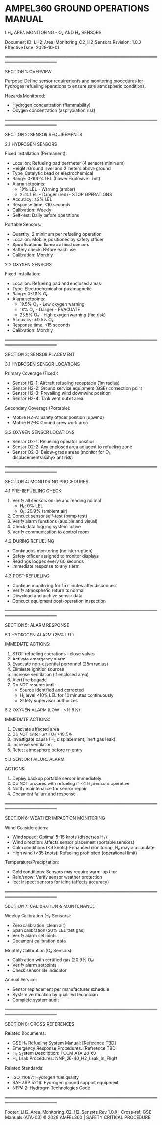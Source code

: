 AMPEL360 GROUND OPERATIONS MANUAL
==================================

LH₂ AREA MONITORING - O₂ AND H₂ SENSORS

Document ID: LH2_Area_Monitoring_O2_H2_Sensors
Revision: 1.0.0
Effective Date: 2028-10-01

═══════════════════════════════════════════════════════════════════

SECTION 1: OVERVIEW

Purpose: Define sensor requirements and monitoring procedures for hydrogen
refueling operations to ensure safe atmospheric conditions.

Hazards Monitored:
- Hydrogen concentration (flammability)
- Oxygen concentration (asphyxiation risk)

═══════════════════════════════════════════════════════════════════

SECTION 2: SENSOR REQUIREMENTS

2.1 HYDROGEN SENSORS

Fixed Installation (Permanent):
- Location: Refueling pad perimeter (4 sensors minimum)
- Height: Ground level and 2 meters above ground
- Type: Catalytic bead or electrochemical
- Range: 0-100% LEL (Lower Explosive Limit)
- Alarm setpoints:
  * 10% LEL - Warning (amber)
  * 25% LEL - Danger (red) - STOP OPERATIONS
- Accuracy: ±2% LEL
- Response time: <10 seconds
- Calibration: Weekly
- Self-test: Daily before operations

Portable Sensors:
- Quantity: 2 minimum per refueling operation
- Location: Mobile, positioned by safety officer
- Specifications: Same as fixed sensors
- Battery check: Before each use
- Calibration: Monthly

2.2 OXYGEN SENSORS

Fixed Installation:
- Location: Refueling pad and enclosed areas
- Type: Electrochemical or paramagnetic
- Range: 0-25% O₂
- Alarm setpoints:
  * 19.5% O₂ - Low oxygen warning
  * 18% O₂ - Danger - EVACUATE
  * 23.5% O₂ - High oxygen warning (fire risk)
- Accuracy: ±0.5% O₂
- Response time: <15 seconds
- Calibration: Monthly

═══════════════════════════════════════════════════════════════════

SECTION 3: SENSOR PLACEMENT

3.1 HYDROGEN SENSOR LOCATIONS

Primary Coverage (Fixed):
- Sensor H2-1: Aircraft refueling receptacle (1m radius)
- Sensor H2-2: Ground service equipment (GSE) connection point
- Sensor H2-3: Prevailing wind downwind position
- Sensor H2-4: Tank vent outlet area

Secondary Coverage (Portable):
- Mobile H2-A: Safety officer position (upwind)
- Mobile H2-B: Ground crew work area

3.2 OXYGEN SENSOR LOCATIONS

- Sensor O2-1: Refueling operator position
- Sensor O2-2: Any enclosed area adjacent to refueling zone
- Sensor O2-3: Below-grade areas (monitor for O₂ displacement/asphyxiant risk)

═══════════════════════════════════════════════════════════════════

SECTION 4: MONITORING PROCEDURES

4.1 PRE-REFUELING CHECK
1. Verify all sensors online and reading normal
   - H₂: 0% LEL
   - O₂: 20.9% (ambient air)
2. Conduct sensor self-test (bump test)
3. Verify alarm functions (audible and visual)
4. Check data logging system active
5. Verify communication to control room

4.2 DURING REFUELING
- Continuous monitoring (no interruption)
- Safety officer assigned to monitor displays
- Readings logged every 60 seconds
- Immediate response to any alarm

4.3 POST-REFUELING
- Continue monitoring for 15 minutes after disconnect
- Verify atmospheric return to normal
- Download and archive sensor data
- Conduct equipment post-operation inspection

═══════════════════════════════════════════════════════════════════

SECTION 5: ALARM RESPONSE

5.1 HYDROGEN ALARM (25% LEL)

IMMEDIATE ACTIONS:
1. STOP refueling operations - close valves
2. Activate emergency alarm
3. Evacuate non-essential personnel (25m radius)
4. Eliminate ignition sources
5. Increase ventilation (if enclosed area)
6. Alert fire brigade
7. Do NOT resume until:
   - Source identified and corrected
   - H₂ level <10% LEL for 10 minutes continuously
   - Safety supervisor authorizes

5.2 OXYGEN ALARM (LOW - <19.5%)

IMMEDIATE ACTIONS:
1. Evacuate affected area
2. Do NOT enter until O₂ >19.5%
3. Investigate cause (H₂ displacement, inert gas leak)
4. Increase ventilation
5. Retest atmosphere before re-entry

5.3 SENSOR FAILURE ALARM

ACTIONS:
1. Deploy backup portable sensor immediately
2. Do NOT proceed with refueling if <4 H₂ sensors operative
3. Notify maintenance for sensor repair
4. Document failure and response

═══════════════════════════════════════════════════════════════════

SECTION 6: WEATHER IMPACT ON MONITORING

Wind Considerations:
- Wind speed: Optimal 5-15 knots (disperses H₂)
- Wind direction: Affects sensor placement (portable sensors)
- Calm conditions (<3 knots): Enhanced monitoring, H₂ may accumulate
- High wind (>35 knots): Refueling prohibited (operational limit)

Temperature/Precipitation:
- Cold conditions: Sensors may require warm-up time
- Rain/snow: Verify sensor weather protection
- Ice: Inspect sensors for icing (affects accuracy)

═══════════════════════════════════════════════════════════════════

SECTION 7: CALIBRATION & MAINTENANCE

Weekly Calibration (H₂ Sensors):
- Zero calibration (clean air)
- Span calibration (50% LEL test gas)
- Verify alarm setpoints
- Document calibration data

Monthly Calibration (O₂ Sensors):
- Calibration with certified gas (20.9% O₂)
- Verify alarm setpoints
- Check sensor life indicator

Annual Service:
- Sensor replacement per manufacturer schedule
- System verification by qualified technician
- Complete system audit

═══════════════════════════════════════════════════════════════════

SECTION 8: CROSS-REFERENCES

Related Documents:
- GSE H₂ Refueling System Manual: [Reference TBD]
- Emergency Response Procedures: [Reference TBD]
- H₂ System Description: FCOM ATA 28-60
- H₂ Leak Procedures: NNP_26-40_H2_Leak_In_Flight

Related Standards:
- ISO 14687: Hydrogen fuel quality
- SAE ARP 5216: Hydrogen ground support equipment
- NFPA 2: Hydrogen Technologies Code

═══════════════════════════════════════════════════════════════════

Footer: LH2_Area_Monitoring_O2_H2_Sensors Rev 1.0.0 | Cross-ref: GSE Manuals (ATA-03)
© 2028 AMPEL360 | SAFETY CRITICAL PROCEDURE
